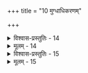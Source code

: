+++
title = "10 मुग्धाधिकरणम्"

+++

<details><summary>विश्वास-प्रस्तुतिः - 14</summary>

14. जाग्रत्स्वप्नौ न बाह्यावगमविरहितौ श्वासपूर्णा सुषुप्तिः  
तस्मान्मुग्धिर्मृतिस्स्यात् प्रशमितकरणप्राणवर्गेति चेन्न ।  
मृत्यादेर्हेतुभेदात्स्थितिमृतिविशयादुत्थितेरानियत्यात्  
मर्तुं प्रक्रम्य मध्ये विरमति विधिनेत्यत्र तुर्यार्धभावः ॥
</details>

<details><summary>मूलम् - 14</summary>

14. जाग्रत्स्वप्नौ न बाह्यावगमविरहितौ श्वासपूर्णा सुषुप्तिः  
तस्मान्मुग्धिर्मृतिस्स्यात् प्रशमितकरणप्राणवर्गेति चेन्न ।  
मृत्यादेर्हेतुभेदात्स्थितिमृतिविशयादुत्थितेरानियत्यात्  
मर्तुं प्रक्रम्य मध्ये विरमति विधिनेत्यत्र तुर्यार्धभावः ॥
</details>


<details><summary>विश्वास-प्रस्तुतिः - 15</summary>

15. जन्तूनां जागरादिस्थितिषु भवति यद्वैशसं दर्शितं तत्  
तत्तत्स्थानेषु योगेऽप्यनघशुभगुणं ब्रह्म संशोध्यतेऽत्र ।  
संसर्गैक्यादिमूलान् परिहरति ततो दोषवर्गानुभाभ्यां  
हीनत्वौदार्यहानी परमपनयते नीतियुग्मेन नेतुः ॥
</details>

<details><summary>मूलम् - 15</summary>

15. जन्तूनां जागरादिस्थितिषु भवति यद्वैशसं दर्शितं तत्  
तत्तत्स्थानेषु योगेऽप्यनघशुभगुणं ब्रह्म संशोध्यतेऽत्र ।  
संसर्गैक्यादिमूलान् परिहरति ततो दोषवर्गानुभाभ्यां  
हीनत्वौदार्यहानी परमपनयते नीतियुग्मेन नेतुः ॥
</details>
